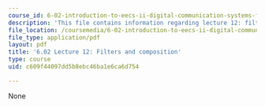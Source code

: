 ```yaml
---
course_id: 6-02-introduction-to-eecs-ii-digital-communication-systems-fall-2012
description: 'This file contains information regarding lecture 12: filters and composition.'
file_location: /coursemedia/6-02-introduction-to-eecs-ii-digital-communication-systems-fall-2012/c609f44097dd5b8ebc46ba1e6ca6d754_MIT6_02F12_lec12.pdf
file_type: application/pdf
layout: pdf
title: '6.02 Lecture 12: Filters and composition'
type: course
uid: c609f44097dd5b8ebc46ba1e6ca6d754

---
```

None